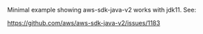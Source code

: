 
Minimal example showing aws-sdk-java-v2 works with jdk11. See:

https://github.com/aws/aws-sdk-java-v2/issues/1183
